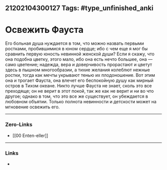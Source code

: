 21202104300127
Tags: #type_unfinished_anki
---
# Освежить Фауста

Его больная душа нуждается в том, что можно назвать первыми ростками, пробившимися в юном сердце; ибо с чем еще я мог бы сравнить первую юность невинной женской души? Если я скажу, что она подобна цветку, этого мало, ибо она есть нечто большее, она — само цветение; надежда, вера и доверчивость прорастают и цветут здесь в пышном многообразии, а тихие желания колеблют нежные ростки, тогда как мечты укрывают тенью их плодоношение. Вот этим она и трогает Фауста, она влечет его беспокойную душу как мирный остров в Тихом океане. Никто лучше Фауста не знает, сколь это все преходяще; он не верит в этот покой, так же как не верит и ни во что другое; однако в том, что это все же существует, он убеждается в любовном объятии. Только полнота невинности и детскости может на мгновение освежить его. 

---
### Zero-Links
- [[00 Enten-eller]]
---
### Links
-